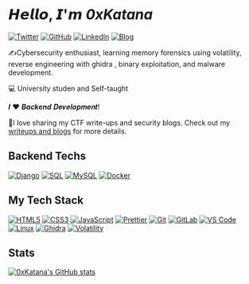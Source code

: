 # 𝙃𝙚𝙡𝙡𝙤, 𝙄'𝙢 ***0xKatana***

[![Twitter](https://img.shields.io/badge/-@H3xKatana-%231DA1F2?style=flat-square&logo=twitter&logoColor=ffffff)](https://twitter.com/h3xkatana)
[![GitHub](https://img.shields.io/badge/-@H3xKatana-%23181717?style=flat-square&logo=github)](https://github.com/H3xKatana)
[![LinkedIn](https://img.shields.io/badge/-@H3xKatana-%23181717?style=flat-square&logo=linkedin)](https://www.linkedin.com/in/kara-mohamed-mourtadha)
[![Blog](https://img.shields.io/website?color=0ab9e6&style=flat-square&up_message=Blog&url=https%3A%2F%2Fh3xkatana.github.io/Blog)](https://h3xkatana.github.io/Blog/)

✍️Cybersecurity enthusiast, learning memory forensics using volatility, reverse engineering with ghidra , binary exploitation, and malware development. 

💻 University studen and Self-taught

𝑰 ❤️ ***Backend*** 𝑫𝒆𝒗𝒆𝒍𝒐𝒑𝒎𝒆𝒏𝒕!

📖I love sharing my CTF write-ups and security blogs. Check out my [writeups and blogs](https://h3xkatana.github.io/Blog/) for more details.

## Backend Techs
[![Django](https://img.shields.io/badge/-Django-%23092E20?style=flat-square&logo=django&logoColor=ffffff)](https://www.djangoproject.com/)
[![SQL](https://img.shields.io/badge/-SQL-%23000000?style=flat-square&logo=postgresql&logoColor=336791)](https://www.postgresql.org/)
[![MySQL](https://img.shields.io/badge/-MySQL-%234479A1?style=flat-square&logo=mysql&logoColor=ffffff)](https://www.mysql.com/)
[![Docker](https://img.shields.io/badge/-Docker-%232496ED?style=flat-square&logo=docker&logoColor=ffffff)](https://www.docker.com/)

## My Tech Stack
[![HTML5](https://img.shields.io/badge/-HTML5-%23E44D27?style=flat-square&logo=html5&logoColor=ffffff)](https://developer.mozilla.org/en-US/docs/Web/Guide/HTML/HTML5)
[![CSS3](https://img.shields.io/badge/-CSS3-%231572B6?style=flat-square&logo=css3&logoColor=ffffff)](https://developer.mozilla.org/en-US/docs/Web/CSS)
[![JavaScript](https://img.shields.io/badge/-JavaScript-%23F7DF1C?style=flat-square&logo=javascript&logoColor=000000&labelColor=%23F7DF1C&color=%23FFCE5A)](https://developer.mozilla.org/en-US/docs/Web/JavaScript)
[![Prettier](https://img.shields.io/badge/-Prettier-%23F7B93E?style=flat-square&logo=prettier&logoColor=ffffff)](https://prettier.io/)
[![Git](https://img.shields.io/badge/-Git-%23F05032?style=flat-square&logo=git&logoColor=ffffff)](https://git-scm.com/)
[![GitLab](https://img.shields.io/badge/-GitLab-FCA121?style=flat-square&logo=gitlab&logoColor=ffffff)](https://about.gitlab.com/)
[![VS Code](https://img.shields.io/badge/-VSCode-%23007ACC?style=flat-square&logo=visual-studio-code&logoColor=ffffff)](https://code.visualstudio.com/)
[![Linux](https://img.shields.io/badge/-Linux-%23FCC624?style=flat-square&logo=linux&logoColor=000000)](https://www.linux.org/)
[![Ghidra](https://img.shields.io/badge/-Ghidra-%23DAA520?style=flat-square&logo=ghidra&logoColor=white)](https://ghidra-sre.org/)
[![Volatility](https://img.shields.io/badge/-Volatility-%23000000?style=flat-square&logo=volatility&logoColor=white)](https://www.volatilityfoundation.org/)

## Stats
[![0xKatana's GitHub stats](https://github-readme-stats.vercel.app/api?username=H3xKatana&show_icons=true&theme=dracula)](https://github.com/H3xKatana)
